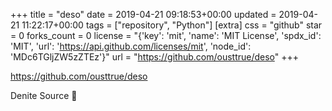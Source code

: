 +++
title = "deso"
date = 2019-04-21 09:18:53+00:00
updated = 2019-04-21 11:22:17+00:00
tags = ["repository", "Python"]
[extra]
css = "github"
star = 0
forks_count = 0
license = "{'key': 'mit', 'name': 'MIT License', 'spdx_id': 'MIT', 'url': 'https://api.github.com/licenses/mit', 'node_id': 'MDc6TGljZW5zZTEz'}"
url = "https://github.com/ousttrue/deso"
+++

<https://github.com/ousttrue/deso>

Denite Source 🦑
